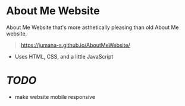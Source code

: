 # About Me Website
About Me Website that's more asthetically pleasing than old About Me website.  
> https://jumana-s.github.io/AboutMeWebsite/  

* Uses HTML, CSS, and a little JavaScript

# *TODO*
* make website mobile responsive
